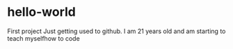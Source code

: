 # hello-world
First project
Just getting used to github. I am 21 years old and am starting to teach myselfhow to code
